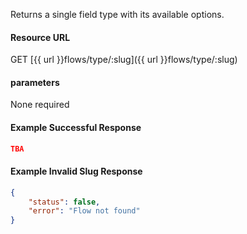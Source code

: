 <!--
@title Get single field type by slug
@author Moltin Ltd
@description Get a single field type
@order 15.2.2

@sidebar 1
@family Flow/Field Type
@rate No
@auth Yes
@format JSON
@http GET
@version beta
-->
Returns a single field type with its available options.

#### Resource URL
GET [{{ url }}flows/type/:slug]({{ url }}flows/type/:slug)


#### parameters
None required

<!--code-->
#### Example Successful Response
``` json
TBA
```

#### Example Invalid Slug Response
``` json
{
    "status": false,
    "error": "Flow not found"
}
```
<!--/code-->